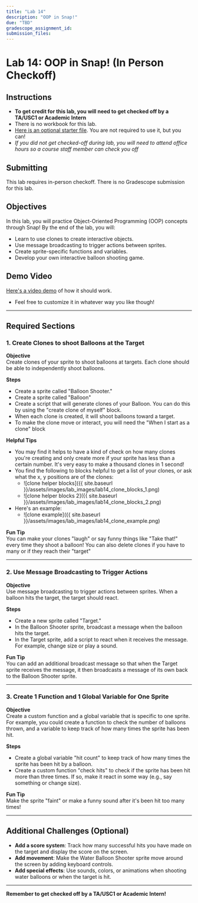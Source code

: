 ```yaml
---
title: "Lab 14"
description: "OOP in Snap!"
due: "TBD"
gradescope_assignment_id:
submission_files:
---
```


# Lab 14: OOP in Snap! (In Person Checkoff)

## Instructions
- **To get credit for this lab, you will need to get checked off by a TA/USC1 or Academic Intern**
- There is no workbook for this lab.
- [Here is an optional starter file](https://snap.berkeley.edu/snap/snap.html#present:Username=jedi_force&ProjectName=Lab%2013%3a%20Starter%20%28OOP%20in%20Snap%21%29&editMode&noRun). You are not required to use it, but you can!
- *If you did not get checked-off during lab, you will need to attend office hours so a course staff member can check you off*

## Submitting
This lab requires in-person checkoff. There is no Gradescope submission for this lab.

## Objectives
In this lab, you will practice Object-Oriented Programming (OOP) concepts through Snap! By the end of the lab, you will:

- Learn to use clones to create interactive objects.
- Use message broadcasting to trigger actions between sprites.
- Create sprite-specific functions and variables.
- Develop your own interactive balloon shooting game.

## Demo Video
[Here's a video demo](https://drive.google.com/file/d/1pnuT4K6nq0uLBIoWTEpNUgrj-OqKie12/view?usp=sharing) of how it should work.

- Feel free to customize it in whatever way you like though!

---

## Required Sections

### 1. Create Clones to shoot Balloons at the Target

**Objective**  
Create clones of your sprite to shoot balloons at targets. Each clone should be able to independently shoot balloons.

**Steps**
- Create a sprite called "Balloon Shooter."
- Create a sprite called "Balloon"
- Create a script that will generate clones of your Balloon. You can do this by using the "create clone of myself" block.
- When each clone is created, it will shoot balloons toward a target.
- To make the clone move or interact, you will need the "When I start as a clone" block

**Helpful Tips**
- You may find it helps to have a kind of check on how many clones you're creating and only create more if your sprite has less than a certain number. It's very easy to make a thousand clones in 1 second!
- You find the following to blocks helpful to get a list of your clones, or ask what the x, y positions are of the clones:
  - ![clone helper blocks]({{ site.baseurl }}/assets/images/lab_images/lab14_clone_blocks_1.png)
  - ![clone helper blocks 2]({{ site.baseurl }}/assets/images/lab_images/lab14_clone_blocks_2.png)
- Here's an example:
  - ![clone example]({{ site.baseurl }}/assets/images/lab_images/lab14_clone_example.png)

**Fun Tip**  
You can make your clones "laugh" or say funny things like "Take that!" every time they shoot a balloon! You can also delete clones if you have to many or if they reach their "target"

---

### 2. Use Message Broadcasting to Trigger Actions

**Objective**  
Use message broadcasting to trigger actions between sprites. When a balloon hits the target, the target should react.

**Steps**
- Create a new sprite called "Target."
- In the Balloon Shooter sprite, broadcast a message when the balloon hits the target.
- In the Target sprite, add a script to react when it receives the message. For example, change size or play a sound.

**Fun Tip**  
You can add an additional broadcast message so that when the Target sprite receives the message, it then broadcasts a message of its own back to the Balloon Shooter sprite.

---

### 3. Create 1 Function and 1 Global Variable for One Sprite

**Objective**  
Create a custom function and a global variable that is specific to one sprite. For example, you could create a function to check the number of balloons thrown, and a variable to keep track of how many times the sprite has been hit.

**Steps**
- Create a global variable "hit count" to keep track of how many times the sprite has been hit by a balloon.
- Create a custom function "check hits" to check if the sprite has been hit more than three times. If so, make it react in some way (e.g., say something or change size).

**Fun Tip**  
Make the sprite "faint" or make a funny sound after it's been hit too many times!

---

## Additional Challenges (Optional)

- **Add a score system**: Track how many successful hits you have made on the target and display the score on the screen.
- **Add movement**: Make the Water Balloon Shooter sprite move around the screen by adding keyboard controls.
- **Add special effects**: Use sounds, colors, or animations when shooting water balloons or when the target is hit.

---

**Remember to get checked off by a TA/USC1 or Academic Intern!**
